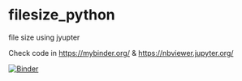 # filesize_python  
file size using jyupter  

Check code in https://mybinder.org/ & https://nbviewer.jupyter.org/  

[![Binder](https://mybinder.org/badge_logo.svg)](https://mybinder.org/v2/gh/hemanth22/filesize_python.git/master)  
